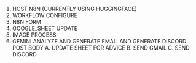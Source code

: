 1. HOST N8N (CURRENTLY USING HUGGINGFACE)
2. WORKFLOW CONFIGURE
3. N8N FORM 
4. GOOGLE_SHEET UPDATE
5. IMAGE PROCESS
6. GEMINI ANALYZE AND GENERATE EMAIL AND GENERATE DISCORD POST BODY
   A. UPDATE SHEET FOR ADVICE
   B. SEND GMAIL
   C. SEND DISCORD 
